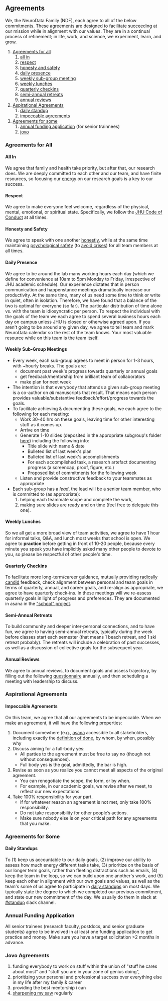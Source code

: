 ## Agreements

We, the  NeuroData Family (NDF), each agree to all of the below commitments.  These agreements are designed to facilitate succeeding at our mission while in alignment with our values.  They are in a continual process of refinement; in life, work, and science, we experiment, learn, and grow.

1. [Agreements for all](#agreements-for-all)
	1. [all in](#all-in)
  	1. [respect](#respect)
	1. [honesty and safety](#honesty-and-safety)
  	1. [daily presence](#daily-presence)
  	1. [weekly sub-group meeting](#weekly-sub-group-meetings)
  	1. [weekly lunches](#weekly-lunches)
  	1. [quarterly checkins](#quarterly-checkins)
  	1. [semi-annual retreats](#semi-annual-retreats)
  	1. [annual reviews](#annual-reviews)
1. [Aspirational Agreements](#aspirational-agreements)
 	1. [daily standup](#daily-standups)
 	1. [impeccable agreements](#impeccable-agreements)
1. [Agreements for some](#agreements-for-some)
 	1. [annual funding application](#annual-funding-application) (for senior trainnees)
 	1. [jovo](#jovo-agreements)


### Agreements for All

#### All In

We agree that family and health take priority, but after that, our research does.  We are deeply committed to each other and our team, and have finite resources, so focusing our [energy](http://a.co/aPrBEkq) on our research goals is a key to our success.

#### Respect

We agree to make everyone feel welcome, regardless of the physical, mental, emotional, or spiritual state. Specifically, we follow the [JHU Code of Conduct](https://studentaffairs.jhu.edu/policies/student-code/) at all times.


#### Honesty and Safety

We agree to speak with one another [honestly](http://www.toltecspirit.com/four-agreements/impeccable-word/), while at the same time maintaining [psychological safety](http://www.businessinsider.com/google-spent-years-studying-effective-teams-this-is-what-they-found-2018-1) (to [avoid crises](https://qz.com/1039957/the-ultimate-case-against-using-shame-as-a-management-tactic/?mc_cid=c51790d677&mc_eid=a41acedced)) for all team members at all times.


#### Daily Presence

We agree to be around the lab many working hours each day (which we define for convenience at 10am to 5pm Monday to Friday, irrespective of JHU academic schedule). Our experience dictates that in person communication and happenstance meetings dramatically increase our productivity.  At the same time, many of us need some time to think or write in quiet, often in isolation. Therefore, we have found that a balance of the two is optimal for everyone (so far).  The particular distribution of time alone vs. with the team is idiosyncratic per person. To respect the individual with the goals of the team we each agree to spend several business hours each day on campus unless JHU is closed or otherwise agreed upon. If you aren't going to be around  any given day, we agree to tell team and mark NeuroData calendar so the rest of the team knows. Your most valuable resource while on this team is the team itself.  


#### Weekly Sub-Group Meetings  


- Every week,  each sub-group agrees to meet in person for 1-3 hours, with ~hourly breaks. The goals are:
    - document past week's progress towards quarterly or annual goals
    - get feedback/mentorship from brilliant team of collaborators
    - make plan for next week
- The intention is that everybody that attends a given sub-group meeting is a co-author on *all* manuscripts that result.  That means each person provides valuable/substantive feedback/effort/progress towards the goals.
- To facilitate achieving & documenting these goals, we each agree to the following for each meeting:
	- Work 30-40 hrs on these goals, leaving time for other interesting stuff as it comes up.
	- Arrive on time
	- Generate 1-10 slides (deposited in the appropriate subgroup's folder [here](https://drive.google.com/drive/folders/0By_9m7n8XhYKYlRUcDdoeVpjdTA?usp=sharing)) including the following info:
  		- Title slide with name & date
  		- Bulleted list of last week's plan
  		- Bulleted list of last week's accomplishments
  		- For each accomplished task, a research artefact documenting progress (a screencap, proof, figure, etc.)   
  		- Proposed list of commitments for the following week
	- Listen and provide constructive feedback to your teammates as appropriate
- Each sub-group has a *lead*, the lead will be a senior team member, who is committed to (as appropriate):
	1. helping each teammate scope and complete the work,
	2. making sure slides are ready and on time (feel free to delegate this one).


#### Weekly Lunches

So we all get a more broad view of team activities, we agree to have 1 hour for informal talks, Q&A, and lunch most weeks that school is open. We agree to  **practice** before getting in front of 10-20 people, because every minute you speak you have implicitly asked many other people to devote to you, so please be respectful of other people's time.


#### Quarterly Checkins

To facilitate more long-term/career guidance,  mutually providing [radically candid](http://firstround.com/review/on-receiving-and-truly-hearing-radical-candor/?ct=t(How_Does_Your_Leadership_Team_Rate_12_3_2015)) feedback,
check alignment between personal and team goals in terms of quarterly, annual, and career goals, and re-align as appropriate,
we agree to have quarterly check-ins.  In these meetings will we re-assess quarterly goals in light of progress and preferences. They are documented in asana in the ["school" project](https://app.asana.com/0/443556333059318/505224365170807).


#### Semi-Annual Retreats

To build community and deeper inter-personal connections, and to have fun, we agree to having semi-annual retreats,  typically during the week before classes start each semester (that means 1 beach retreat, and 1 ski retreat probably).  The retreats will include a celebration of past successes, as well as a discussion of collective goals for the subsequent year.



#### Annual Reviews



We agree to annual reviews, to document goals and assess trajectory, by filling out the following [questionnaire](https://goo.gl/forms/U5relYG8tV3fECqL2) annually, and then scheduling a meeting with leadership to discuss.




### Aspirational Agreements




#### Impeccable Agreements


On this team, we agree that all our agreements to be impeccable. When we make an agreement, it will have the following properties:

1. Document somewhere (e.g., [asana](https://app.asana.com) accessible to all stakeholders, including exactly the [definition of done](https://www.scrumalliance.org/community/articles/2008/september/what-is-definition-of-done-(dod)), by whom, by when, possibly why
2. Discuss aiming for a full-body yes:
    - All parties to the agreement must be free to say no (though not without consequences).
    - Full body yes is the goal, admittedly, the bar is high.
3. Revise as soon as you realize you cannot meet all aspects of the original agreement.
    - You can renegotiate the scope, the form, or by when.
    - For example, in our academic goals, we revise after we meet, to reflect our new expectations.
4. Take 100% responsibility for your part.
    - If for whatever reason an agreement is not met, only take 100% responsibility.
    - Do not take responsibility for other people’s actions.
    - Make sure nobody else is on your critical path for any agreements that you make.



### Agreements for Some

#### Daily Standups

To (1) keep us accountable to our daily goals, (2) improve our ability to assess how much energy different tasks take, (3) prioritize on the basis of our longer term goals, rather than fleeting distractions such as emails, (4) keep the team in the loop, so we can build upon one another's work, and (5) keep each other in alignment with our own goals and values, as well as the team's some of us agree to participate in [daily standups](https://www.mountaingoatsoftware.com/agile/scrum/meetings/daily-scrum) on most days.
We typically state the degree to which we completed our previous commitment, and state our new commitment of the day.
We usually do them in slack at [#standup](https://neurodata.slack.com/messages/standup/) slack channel.  




### Annual Funding Application

All senior trainees (research faculty, postdocs, and senior graduate students) agree to be involved in at least one funding application to get practice and money. Make sure you have a target solicitation >2 months in advance.


### Jovo Agreements

1. funding everybody to work on stuff within the union of "stuff he cares about most" and "stuff you are in your zone of genius doing",
2. prioritizing your personal and professional success over everything else in my life after my family & career
3. providing the best mentorship i can
4. [sharpening my saw](https://www.stephencovey.com/7habits/7habits-habit7.php) regularly
